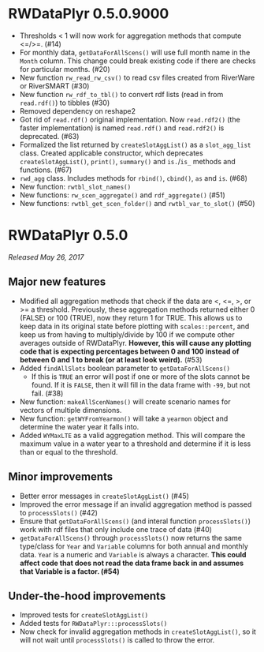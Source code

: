 # RWDataPlyr 0.5.0.9000

* Thresholds < 1 will now work for aggregation methods that compute <=/>=. (#14)
* For monthly data, `getDataForAllScens()` will use full month name in the `Month` column. This change could break existing code if there are checks for particular months. (#20)
* New function `rw_read_rw_csv()` to read csv files created from RiverWare or RiverSMART (#30)
* New function `rw_rdf_to_tbl()` to convert rdf lists (read in from `read.rdf()`) to tibbles (#30)
* Removed dependency on reshape2
* Got rid of `read.rdf()` original implementation. Now `read.rdf2()` (the faster implementation) is named `read.rdf()` and `read.rdf2()` is deprecated. (#63)
* Formalized the list returned by `createSlotAggList()` as a `slot_agg_list` class. Created applicable constructor, which deprecates `createSlotAggList()`, `print()`, `summary()` and `is.`/`is_` methods and functions. (#67)
* `rwd_agg` class. Includes methods for `rbind()`, `cbind()`, `as` and `is`. (#68)
* New function: `rwtbl_slot_names()`
* New functions: `rw_scen_aggregate()` and `rdf_aggregate()` (#51)
* New functions: `rwtbl_get_scen_folder()` and `rwtbl_var_to_slot()` (#50)


# RWDataPlyr 0.5.0

*Released May 26, 2017*

## Major new features

* Modified all aggregation methods that check if the data are <, <=, >, or >= a threshold. Previously, these aggregation methods returned either 0 (FALSE) or 100 (TRUE), now they return 1 for TRUE. This allows us to keep data in its original state before plotting with  `scales::percent`, and keep us from having to multiply/divide by 100 if we compute other averages outside of RWDataPlyr. **However, this will cause any plotting code that is expecting percentages between 0 and 100 instead of between 0 and 1 to break (or at least look weird).** (#53)
* Added `findAllSlots` boolean parameter to `getDataForAllScens()`
    * If this is `TRUE` an error will post if one or more of the slots cannot be found. If it is `FALSE`, then it will fill in the data frame with `-99`, but not fail. (#38)
* New function: `makeAllScenNames()` will create scenario names for vectors of multiple dimensions.
* New function: `getWYFromYearmon()` will take a `yearmon` object and determine the water year it falls into.
* Added `WYMaxLTE` as a valid aggregation method. This will compare the maximum value in a water year to a threshold and determine if it is less than or equal to the threshold.

## Minor improvements

* Better error messages in `createSlotAggList()` (#45)
* Improved the error message if an invalid aggregation method is passed to `processSlots()` (#42)
* Ensure that `getDataForAllScens()` (and interal function `processSlots()`) work with rdf files that only include one trace of data (#40)
* `getDataForAllScens()` through `processSlots()` now returns the same type/class for `Year` and `Variable` columns for both annual and monthly data. `Yea`r is a numeric and `Variable` is always a character. **This could affect code that does not read the data frame back in and assumes that Variable is a factor. (#54)**

## Under-the-hood improvements

* Improved tests for `createSlotAggList()`
* Added tests for `RWDataPlyr:::processSlots()`
* Now check for invalid aggregation methods in `createSlotAggList()`, so it will not wait until `processSlots()` is called to throw the error. 
